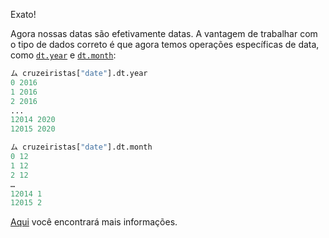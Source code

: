 Exato!

Agora nossas datas são efetivamente datas. A vantagem de trabalhar com o tipo de dados correto é que agora temos operações específicas de data, como [`dt.year`](https://pandas.pydata.org/docs/reference/api/pandas.Series.dt.year.html) e [`dt.month`](https://pandas.pydata.org/docs/reference/api/pandas.Series.dt.month.html):

```python
ム cruzeiristas["date"].dt.year
0 2016
1 2016
2 2016
...
12014 2020
12015 2020

ム cruzeiristas["date"].dt.month
0 12
1 12
2 12
…
12014 1
12015 2
```

[Aqui](https://pandas.pydata.org/docs/reference/api/pandas.Series.dt.html) você encontrará mais informações.
